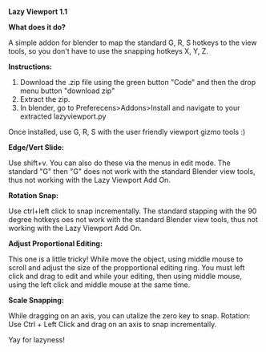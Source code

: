 **Lazy Viewport 1.1**


**What does it do?**

A simple addon for blender to map the standard G, R, S hotkeys to the view tools, so you don't have to use the snapping hotkeys X, Y, Z. 

**Instructions:**
1. Download the .zip file using the green button "Code" and then the drop menu button "download zip"
2. Extract the zip.
3. In blender, go to Preferecens>Addons>Install and navigate to your extracted lazyviewport.py 

Once installed, use G, R, S with the user friendly viewport gizmo tools :) 

**Edge/Vert Slide:**

Use shift+v. You can also do these via the menus in edit mode. 
The standard "G" then "G" does not work with the standard Blender view tools, thus not working with the Lazy Viewport Add On. 

**Rotation Snap:**

Use ctrl+left click to snap incrementally. 
The standard stapping with the 90 degree hotkeys oes not work with the standard Blender view tools, thus not working with the Lazy Viewport Add On. 

**Adjust Proportional Editing:**

This one is a little tricky! While move the object, using middle mouse to scroll and adjust the size of the propportional editing ring. You must left click and drag to edit and while your editing, then using middle mouse, using the left click and middle mouse at the same time. 

**Scale Snapping:**

While dragging on an axis, you can utalize the zero key to snap. 
Rotation: Use Ctrl + Left Click and drag on an axis to snap incrementally. 

Yay for lazyness!  
